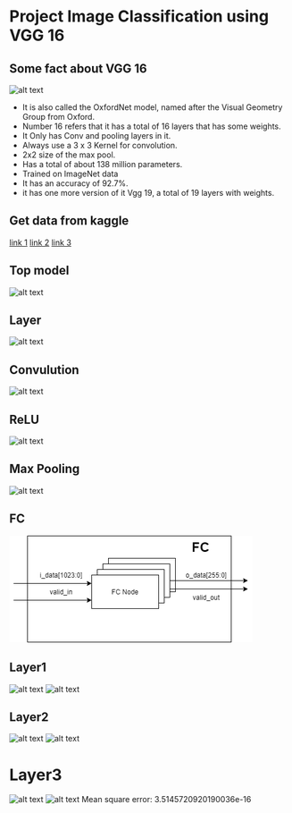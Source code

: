 # Project Image Classification using VGG 16
## Some fact about VGG 16

![alt text](https://github.com/18520381/434_Project_10/blob/main/VGG16%20Project/PNG/VGG16.png)

- It is also called the OxfordNet model, named after the Visual Geometry Group from Oxford.
- Number 16 refers that it has a total of 16 layers that has some weights.
- It Only has Conv and pooling layers in it.
- Always use a 3 x 3 Kernel for convolution.
- 2x2 size of the max pool.
- Has a total of about 138 million parameters.
- Trained on ImageNet data
- It has an accuracy of 92.7%.
- it has one more version of it Vgg 19, a total of 19 layers with weights.
## Get data from kaggle
[link 1](https://www.kaggle.com/kritikseth/fruit-and-vegetable-image-recognition)
[link 2](https://www.kaggle.com/olgabelitskaya/tomato-cultivars)
[link 3](https://www.kaggle.com/moltean/fruits)

## Top model
![alt text](https://github.com/18520381/434_Project_10/blob/main/VGG16%20Project/PNG/TopModel.png)

## Layer
![alt text](https://github.com/18520381/434_Project_10/blob/8d453d747b0485284dd025cddffb31557d99a172/VGG16%20Project/PNG/Layer.png)

## Convulution
![alt text](https://github.com/18520381/434_Project_10/blob/main/VGG16%20Project/PNG/Conv3x3.png)

## ReLU
![alt text](https://github.com/18520381/434_Project_10/blob/main/VGG16%20Project/PNG/ReLU.png)

## Max Pooling  
![alt text](https://github.com/18520381/434_Project_10/blob/main/VGG16%20Project/PNG/Max_Pooling.png)

## FC
![alt text](https://github.com/18520381/434_Project_10/blob/main/VGG16%20Project/PNG/FC.png)

## Layer1
![alt text](https://github.com/18520381/434_Project_10/blob/4d90d9eb0c8d171591f2f7fe538446db9811eea9/VGG16%20Project/PNG/KERAS_Layer1.png)
![alt text](https://github.com/18520381/434_Project_10/blob/e20891091c9c18cbb1f419b18644ac9cc4972478/VGG16%20Project/PNG/RTL_Layer1.png)

## Layer2
![alt text](https://github.com/18520381/434_Project_10/blob/4d90d9eb0c8d171591f2f7fe538446db9811eea9/VGG16%20Project/PNG/KERAS_Layer2.png)
![alt text](https://github.com/18520381/434_Project_10/blob/e20891091c9c18cbb1f419b18644ac9cc4972478/VGG16%20Project/PNG/RTL_Layer2.png)

# Layer3
![alt text](https://github.com/18520381/434_Project_10/blob/427899418f574cbb64091cf5e243472674495479/VGG16%20Project/PNG/KERAS_Layer3.png)
![alt text](https://github.com/18520381/434_Project_10/blob/427899418f574cbb64091cf5e243472674495479/VGG16%20Project/PNG/RTL_Layer3.png)
Mean square error: 3.5145720920190036e-16
